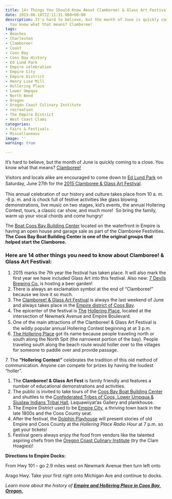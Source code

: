 ```yaml
---
title: 14+ Things You Should Know About Clamboree! & Glass Art Festival
date: 2015-06-18T22:11:31.000+00:00
description: It's hard to believe, but the month of June is quickly coming to a close.
  You know what that means? Clamboree!
tags:
- Beaches
- Charleston
- Clamboree!
- Coast
- Coos Bay
- Coos Bay History
- Ed Lund Park
- Empire celebration
- Empire City
- Empire District
- Henry Luse Mill
- Hollering Place
- Lower Umpqua
- North Bend
- Oregon
- Oregon Coast Culinary Institute
- recreation
- The Empire District
- West Coast Clams
categories:
- Fairs & Festivals
- Miscellaneous
image: ''
warning: true

---
```

It’s hard to believe, but the month of June is quickly coming to a close. You know what that means? <a href="http://www.oregonsadventurecoast.com/listings/clamboree/" target="_blank">Clamboree!</a>

Visitors and locals alike are encouraged to come down to <a href="http://www.oregonsadventurecoast.com/listings/ed-lund-park/" target="_blank">Ed Lund Park</a> on Saturday, June 27th for the <a href="http://theworldlink.com/lifestyles/go/clamboree-returns-with-a-glass-art-element/article_dbd1b933-9c9c-5212-a501-02a4337e9aec.html" target="_blank">2015 Clamboree & </a><a href="http://theworldlink.com/lifestyles/go/clamboree-returns-with-a-glass-art-element/article_dbd1b933-9c9c-5212-a501-02a4337e9aec.html" target="_blank"><span style="line-height: 1.5;">Glass Art</span></a><span style="line-height: 1.5;"><a href="http://theworldlink.com/lifestyles/go/clamboree-returns-with-a-glass-art-element/article_dbd1b933-9c9c-5212-a501-02a4337e9aec.html" target="_blank"> Festival</a>.  </span>

This annual celebration of our history and culture takes place from 10 a. m. -6 p. m. and is chock full of festive activities like glass blowing demonstrations, live music on two stages, kid’s events, the annual Hollering Contest, tours, a classic car show, and much more!  So bring the family, warm up your vocal chords and come hungry!

The [Boat Coos Bay Building Center](https://coosbayboats.org/) located on the waterfront in Empire is having an open house and garage sale as part of the Clamboree Festivities. **The Coos Bay Boat Building Center is one of the original groups that helped start the Clamboree.**

### Here are 14 other things you need to know about Clamboree! & Glass Art Festival:

1. 2015 marks the 7th year the festival has taken place. It will also mark the first year we have included Glass Art into this festival. Also new: <a href="http://www.7devilsbrewery.com/" target="_blank">7 Devils Brewing Co.</a> is hosting a beer garden!
2. There is always an exclamation symbol at the end of “Clamboree!” because we love it so much.
3. The <a href="http://www.oregonsadventurecoast.com/listings/clamboree/" target="_blank">Clamboree! & Glass Art Festival</a> is always the last weekend of June and always takes place in the <a href="http://theworldlink.com/news/local/community-coalition-of-empire-shares-goals-for/article_1e6561d8-bba5-593d-a5a1-86da892bb6c4.html" target="_blank">Empire district of Coos Bay</a>.
4. The epicenter of the festival is <a href="http://www.maritimeheritage.org/ports/usOregonHollering.html" target="_blank">The</a> <a href="http://www.maritimeheritage.org/ports/usOregonHollering.html" target="_blank">Hollering Place</a>, located at the intersection of Newmark Avenue and Empire Boulevard.
5. One of the main attractions of the Clamboree! & <span style="line-height: 1.5;">Glass Art</span> <span style="line-height: 1.5;">Festival is the </span>wildly popular annual Hollering Contest beginning at at 3 p.m.
6. <a href="http://www.maritimeheritage.org/ports/usOregonHollering.html" target="_blank">The Hollering Place</a> got its name because people traveling north or south along the North Spit (the narrowest portion of the bay). People traveling south along the beach route would holler over to the villages for someone to paddle over and provide passage.

7\. The **“Hollering Contest”** celebrates the tradition of this old method of communication. Anyone can compete for prizes by having the loudest “holler”.

1. The **Clamboree! & Glass Art Fest** is family friendly and features a number of educational demonstrations and activities.
2. The public is invited to take tours of the [Coos Bay Boat Building Center](https://coosbayboats.org/) and shuttles to the <a href="http://ctclusi.org/about-us" target="_blank">Confederated Tribes of Coos, Lower Umpqua & Siuslaw Indians Tribal Hall</a>, Laquawiiyat’as Gallery and plankhouse.
3. The Empire District used to be <a href="http://web.oregon.com/history/hm/empire_city.cfm" target="_blank">Empire City</a>, a thriving town back in the late 1800s and the Coos County seat.
4. After the festival, the <a href="http://thedolphinplayers.webs.com/" target="_blank">Dolphin Playhouse</a> will present stories of old Empire and Coos County at the _Hollering Place Radio Hour_ at 7 p.m. so get your tickets!
5. Festival goers always enjoy the food from vendors like the talented aspiring chefs from the <a href="http://www.occi.net/" target="_blank">Oregon Coast Culinary Institute</a> (try the Clam Hoagies)!

**Directions to Empire Docks:**

From Hwy 101 – go 2.9 miles west on Newmark Avenue then turn left onto

Arago Hwy. Take your first right onto Michigan Ave and continue to docks.

_Learn more about the history of **<a href="http://www.maritimeheritage.org/ports/usOregonHollering.html" target="_blank">Empire and Hollering Place in Coos Bay, Oregon. </a>**_